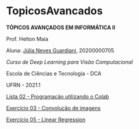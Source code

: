 # TopicosAvancados

 **TÓPICOS AVANÇADOS EM INFORMÁTICA II**

  Prof. Helton Maia

 Aluna: [Júlia Neves Guardiani](https://gitlab.com/juguardiani), 20200000705

*Curso de Deep Learning para Visão Computacional*

 Escola de Ciências e Tecnologia  - DCA

UFRN - 2021.1

[Lista 02 - Programação utilizando o Colab](https://github.com/juliaguardiani/TopicosAvancados/blob/main/Exerc%C3%ADcio_02_Colab_basics%2C_J%C3%BAlia_Guardiani.ipynb)

[Exercício 03 - Convolução de imagens](https://github.com/juliaguardiani/TopicosAvancados/blob/main/Exerc%C3%ADcio_03_Convolu%C3%A7%C3%A3o_de_imagens_%2C_J%C3%BAlia_Guardiani.ipynb)

[Exercício 05 - Linear Regression](https://github.com/juliaguardiani/TopicosAvancados/blob/main/COMPLETO_Exerc%C3%ADcio_05_LRegressioninear%20(1).ipynb)
